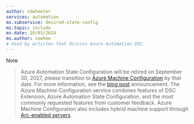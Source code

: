 ```yaml
---
author: sdwheeler
services: automation
ms.subservice: desired-state-config
ms.topic: include
ms.date: 10/03/2024
ms.author: sewhee
# Used by articles that discuss Azure Automation DSC.
---
```


> [!NOTE]

> Azure Automation State Configuration will be retired on September 30, 2027, please transition to
> [Azure Machine Configuration][azmc] by that date. For more information, see the [blog post][blog]
> announcement. The Azure Machine Configuration service combines features of DSC Extension, Azure
> Automation State Configuration, and the most commonly requested features from customer feedback.
> Azure Machine Configuration also includes hybrid machine support through
> [Arc-enabled servers][arc].

<!-- link references -->
[blog]: https://azure.microsoft.com/updates/v2/Planned-Service-Retirement-Azure-Automation-State-Configuration-16-September-2027
[azmc]: /azure/governance/machine-configuration/overview
[arc]: /azure/azure-arc/servers/overview
